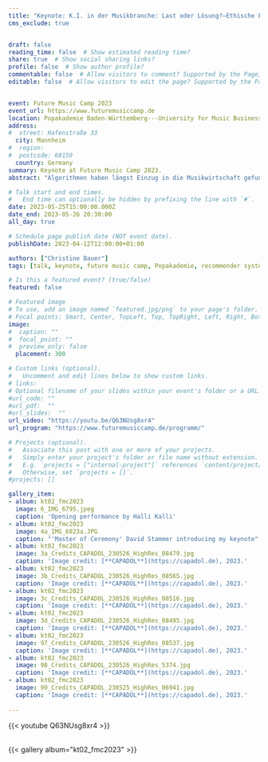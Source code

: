 ```yaml
---
title: "Keynote: K.I. in der Musikbranche: Last oder Lösung?—Ethische Fragen im Zusammenhang mit Algorithmen"
cms_exclude: true


draft: false
reading_time: false  # Show estimated reading time?
share: true  # Show social sharing links?
profile: false  # Show author profile?
commentable: false  # Allow visitors to comment? Supported by the Page, Post, and Docs content types.
editable: false  # Allow visitors to edit the page? Supported by the Page, Post, and Docs content types.


event: Future Music Camp 2023
event_url: https://www.futuremusiccamp.de
location: Popakademie Baden-Württemberg---University for Music Business, Creative Industries and Popular Music
address:
#  street: Hafenstraße 33
  city: Mannheim
#  region:
#  postcode: 68159
  country: Germany
summary: Keynote at Future Music Camp 2023.
abstract: "Algorithmen haben längst Einzug in die Musikwirtschaft gefunden: Zum einen empfehlen sie uns ähnliche Artists oder welchen Song wir als nächstes hören sollen. Zum anderen liefern sie kreativen Output wie Sounds, Texte und Artworks. In diesem Vortrag geht Dr. Christine Bauer insbesondere auf Musikempfehlungssysteme ein: Was finden Künstler:innen fair? Wie beeinflussen die technologischen Entwicklungen die Akteur:innen der Musikwirtschaft? Sind Algorithmen eine Last oder eine Lösung?"

# Talk start and end times.
#   End time can optionally be hidden by prefixing the line with `#`.
date: 2023-05-25T15:00:00.000Z
date_end: 2023-05-26 20:30:00
all_day: true

# Schedule page publish date (NOT event date).
publishDate: 2023-04-12T12:00:00+01:00

authors: ["Christine Bauer"]
tags: [talk, keynote, future music camp, Popakademie, recommender systems, music, ethics, fairness, artificial intelligence]

# Is this a featured event? (true/false)
featured: false

# Featured image
# To use, add an image named `featured.jpg/png` to your page's folder. 
# Focal points: Smart, Center, TopLeft, Top, TopRight, Left, Right, BottomLeft, Bottom, BottomRight.
image:
#  caption: ""
#  focal_point: ""
#  preview_only: false
  placement: 300

# Custom links (optional).
#   Uncomment and edit lines below to show custom links.
# links:
# Optional filename of your slides within your event's folder or a URL.
#url_code: ""
#url_pdf:  ""
#url_slides:  ""
url_video: "https://youtu.be/Q63NUsg8xr4"
url_program: "https://www.futuremusiccamp.de/programm/"

# Projects (optional).
#   Associate this post with one or more of your projects.
#   Simply enter your project's folder or file name without extension.
#   E.g. `projects = ["internal-project"]` references `content/project/deep-learning/index.md`.
#   Otherwise, set `projects = []`.
#projects: []

gallery_item:
- album: kt02_fmc2023
  image: 6_IMG_6795.jpeg
  caption: 'Opening performance by Halli Kalli'
- album: kt02_fmc2023
  image: 4a_IMG_6823a.JPG
  caption: "'Master of Ceremony' David Stammer introducing my keynote"
- album: kt02_fmc2023
  image: 3a_Credits_CAPADOL_230526_HighRes_08479.jpg
  caption: 'Image credit: [**CAPADOL**](https://capadol.de), 2023.'
- album: kt02_fmc2023
  image: 3b_Credits_CAPADOL_230526_HighRes_08565.jpg
  caption: 'Image credit: [**CAPADOL**](https://capadol.de), 2023.'
- album: kt02_fmc2023
  image: 3c_Credits_CAPADOL_230526_HighRes_08516.jpg
  caption: 'Image credit: [**CAPADOL**](https://capadol.de), 2023.'
- album: kt02_fmc2023
  image: 3d_Credits_CAPADOL_230526_HighRes_08495.jpg
  caption: 'Image credit: [**CAPADOL**](https://capadol.de), 2023.'
- album: kt02_fmc2023
  image: 97_Credits_CAPADOL_230526_HighRes_08537.jpg
  caption: 'Image credit: [**CAPADOL**](https://capadol.de), 2023.' 
- album: kt02_fmc2023
  image: 98_Credits_CAPADOL_230526_HighRes_5374.jpg
  caption: 'Image credit: [**CAPADOL**](https://capadol.de), 2023.' 
- album: kt02_fmc2023
  image: 99_Credits_CAPADOL_230525_HighRes_06941.jpg
  caption: 'Image credit: [**CAPADOL**](https://capadol.de), 2023.' 
  
---
```


{{< youtube Q63NUsg8xr4 >}}
<br>
<br>

{{< gallery album="kt02_fmc2023" >}}


